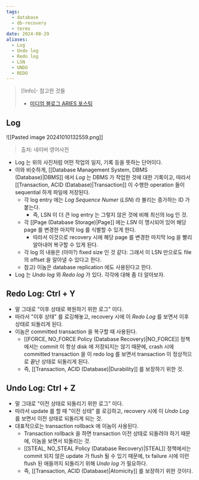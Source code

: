 ```yaml
---
tags:
  - database
  - db-recovery
  - terms
date: 2024-08-29
aliases:
  - Log
  - Undo log
  - Redo log
  - LSN
  - UNDO
  - REDO
---
```

> [!info]- 참고한 것들
> - [미디엄 블로그 ARIES 포스팅](https://medium.com/@vikas.singh_67409/algorithms-for-recovery-and-isolation-exploiting-semantics-aries-d904765fb9b8)

## Log

![[Pasted image 20241010132559.png]]
> 출처: 네이버 영어사전

- Log 는 위의 사진처럼 어떤 작업의 일지, 기록 등을 뜻하는 단어이다.
- 이와 비슷하게, [[Database Management System, DBMS (Database)|DBMS]] 에서 *Log* 는 DBMS 가 작업한 것에 대한 기록이고, 따라서 [[Transaction, ACID (Database)|Transaction]] 이 수행한 operation 들이 sequential 하게 파일에 저장된다.
	- 각 log entry 에는 *Log Sequence Numer* (*LSN*) 라 불리는 증가하는 ID 가 붙는다.
		- 즉, LSN 이 더 큰 log entry 는 그렇지 않은 것에 비해 최신의 log 인 것.
	- 각 [[Page (Database Storage)|Page]] 에는 *LSN* 이 명시되어 있어 해당 page 를 변경한 마지막 log 를 식별할 수 있게 한다.
		- 따라서 이것으로 recovery 시에 해당 page 를 변경한 마지막 log 을 빨리 알아내어 복구할 수 있게 된다.
	- 각 log 의 내용은 (아마?) fixed size 인 것 같다: 그래서 이 LSN 만으로도 file 의 offset 을 알아낼 수 있다고 한다.
	- 참고) 이놈은 database replication 에도 사용된다고 한다.
- Log 는 *Undo log* 와 *Redo log* 가 있다. 각각에 대해 좀 더 알아보자.

## Redo Log: Ctrl + Y

- 말 그대로 "이후 상태로 복원하기 위한 로그" 이다.
- 따라서 "이후 상태" 를 로깅해놓고, recovery 시에 이 *Redo Log* 를 보면서 이후 상태로 되돌리게 된다.
- 이놈은 committed transaction 을 복구할 때 사용된다.
	- [[FORCE, NO_FORCE Policy (Database Recovery)|NO_FORCE]] 정책에서는 commit 이 항상 disk 에 저장되지는 않기 때문에, crash 시에 committed transaction 을 이 redo log 를 보면서 transaction 이 정상적으로 끝난 상태로 되돌리게 된다.
	- 즉, [[Transaction, ACID (Database)|Durability]] 를 보장하기 위한 것.

## Undo Log: Ctrl + Z

- 말 그대로 "이전 상태로 되돌리기 위한 로그" 이다.
- 따라서 update 를 할 때 "이전 상태" 를 로깅하고, recovery 시에 이 *Undo Log* 를 보면서 이전 상태로 되돌리게 되는 것.
- 대표적으로는 transaction rollback 에 이놈이 사용된다.
	- Transaction rollback 을 하면 transaction 이전 상태로 되돌려야 하기 때문에, 이놈을 보면서 되돌리는 것.
	- [[STEAL, NO_STEAL Policy (Database Recovery)|STEAL]] 정책에서는 commit 되지 않은 update 가 flush 될 수 있기 때문에, tx failure 시에 이런 flush 된 애들까지 되돌리기 위해 *Undo log* 가 필요하다.
	- 즉, [[Transaction, ACID (Database)|Atomicity]] 를 보장하기 위한 것이다.